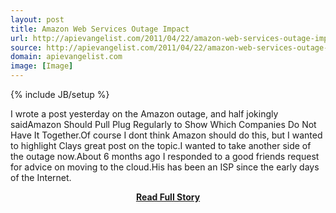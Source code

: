```yaml
---
layout: post
title: Amazon Web Services Outage Impact
url: http://apievangelist.com/2011/04/22/amazon-web-services-outage-impact/
source: http://apievangelist.com/2011/04/22/amazon-web-services-outage-impact/
domain: apievangelist.com
image: [Image]
---
```

{% include JB/setup %}<p>I wrote a post yesterday on the Amazon outage, and half jokingly saidAmazon Should Pull Plug Regularly to Show Which Companies Do Not Have It Together.Of course I dont think Amazon should do this, but I wanted to highlight Clays great post on the topic.I wanted to take another side of the outage now.About 6 months ago I responded to a good friends request for advice on moving to the cloud.His has been an ISP since the early days of the Internet.</p>
<center><p><a href="http://apievangelist.com/2011/04/22/amazon-web-services-outage-impact/" style='padding:25px; font-sze:18px; font-weight: bold;'>Read Full Story</a></p></center>
